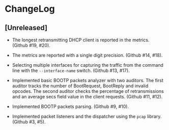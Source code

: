 # ChangeLog

## [Unreleased]

* The longest retransmitting DHCP client is reported in the
  metrics.
  (Github #19, #20).

* The metrics are reported with a single digit precision.
  (Github #14, #18).

* Selecting multiple interfaces for capturing the traffic from
  the command line with the `--interface-name` switch.
  (Github #13, #17).

* Implemented basic BOOTP packets analyzer with two auditors.
  The first auditor tracks the number of BootRequest, BootReply
  and invalid opcodes. The second auditor checks the percentage
  of retransmissions and an average secs field value in the
  client requests.
  (Github #11, #12).

* Implemented BOOTP packets parsing.
  (Github #9, #10).

* Implemented packet listeners and the dispatcher using the
  `pcap` library.
  (Github #3, #5).

